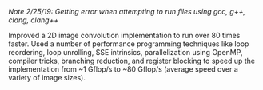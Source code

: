 *Note 2/25/19: Getting error when attempting to run files using gcc, g++, clang, clang++*

Improved a 2D image convolution implementation to run over 80 times faster. Used a number of performance programming techniques like loop reordering, loop unrolling, SSE intrinsics, parallelization using OpenMP, compiler tricks, branching reduction, and register blocking to speed up the implementation from ~1 Gflop/s to ~80 Gflop/s (average speed over a variety of image sizes).

